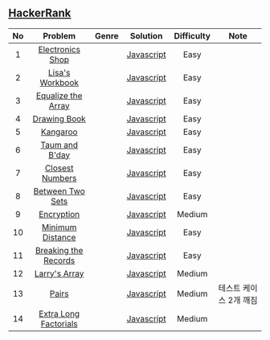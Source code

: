## [HackerRank](https://www.hackerrank.com/dashboard)

| No | Problem        | Genre | Solution | Difficulty | Note |
|:--:|:--------------:|:-----:|:--------:|:----------:|:----:|
| 1 | [Electronics Shop](https://www.hackerrank.com/challenges/electronics-shop/problem) || [Javascript](Solutions/electronics_shop.js) | Easy ||
| 2 | [Lisa's Workbook](https://www.hackerrank.com/challenges/lisa-workbook/problem) || [Javascript](Solutions/lisa_workbook.js) | Easy ||
| 3 | [Equalize the Array](https://www.hackerrank.com/challenges/equality-in-a-array/problem) || [Javascript](Solutions/equality_in_an_array.js) | Easy ||
| 4 | [Drawing Book](https://www.hackerrank.com/challenges/drawing-book/problem) || [Javascript](Solutions/drawing_book.js) | Easy ||
| 5 | [Kangaroo](https://www.hackerrank.com/challenges/kangaroo/problem) || [Javascript](Solutions/kangaroo.js) | Easy ||
| 6 | [Taum and B'day](https://www.hackerrank.com/challenges/taum-and-bday/problem) || [Javascript](Solutions/taum_and_bday.js) | Easy ||
| 7 | [Closest Numbers](https://www.hackerrank.com/challenges/closest-numbers/problem) || [Javascript](Solutions/closest_numbers.js) | Easy ||
| 8 | [Between Two Sets](https://www.hackerrank.com/challenges/between-two-sets/problem) || [Javascript](Solutions/between_two_sets.js) | Easy ||
| 9 | [Encryption](https://www.hackerrank.com/challenges/encryption/problem) || [Javascript](Solutions/encryption.js) | Medium ||
| 10 | [Minimum Distance](https://www.hackerrank.com/challenges/minimum-distances/problem) || [Javascript](Solutions/minimum_distances.js) | Easy ||
| 11 | [Breaking the Records](https://www.hackerrank.com/challenges/breaking-best-and-worst-records/problem) || [Javascript](Solutions/breaking_best_and_worst_records.js) | Easy ||
| 12 | [Larry's Array](https://www.hackerrank.com/challenges/larrys-array/problem) || [Javascript](Solutions/larrys-array.js) | Medium ||
| 13 | [Pairs](https://www.hackerrank.com/challenges/pairs/problem) || [Javascript](Solutions/pairs.js) | Medium | 테스트 케이스 2개 깨짐 |
| 14 | [Extra Long Factorials](https://www.hackerrank.com/challenges/extra-long-factorials/problem) || [Javascript](Solutions/extra-long-factorials.js) | Medium ||
